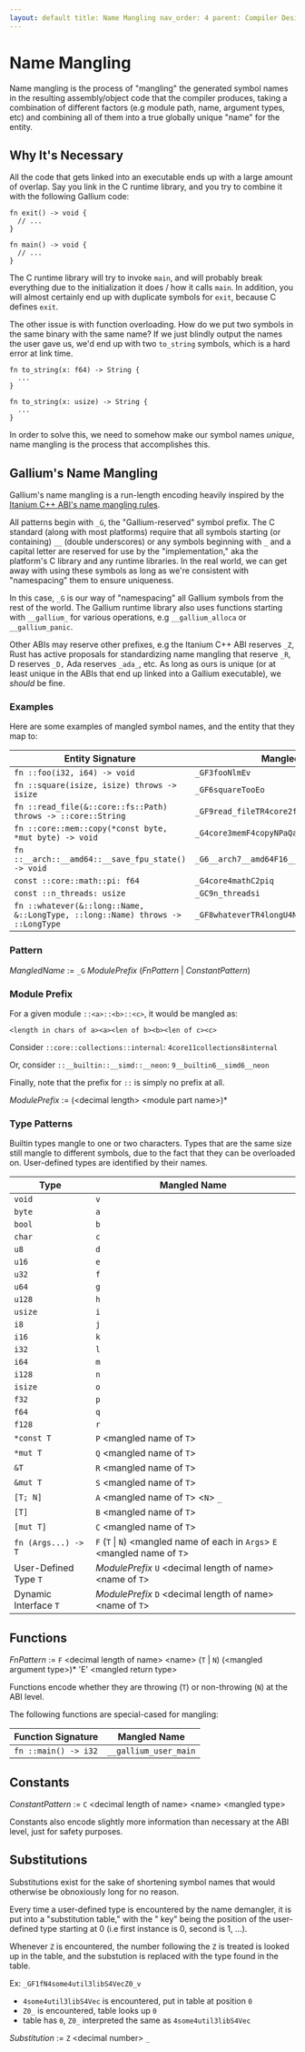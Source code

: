 ```yaml
---
layout: default title: Name Mangling nav_order: 4 parent: Compiler Design
---
```


# Name Mangling

Name mangling is the process of "mangling" the generated symbol names in the resulting assembly/object code that the
compiler produces, taking a combination of different factors (e.g module path, name, argument types, etc) and combining
all of them into a true globally unique "name" for the entity.

## Why It's Necessary

All the code that gets linked into an executable ends up with a large amount of overlap. Say you link in the C runtime
library, and you try to combine it with the following Gallium code:

~~~
fn exit() -> void {
  // ...
}

fn main() -> void {
  // ...
}
~~~

The C runtime library will try to invoke `main`, and will probably break everything due to the initialization it does /
how it calls `main`. In addition, you will almost certainly end up with duplicate symbols for `exit`, because C
defines `exit`.

The other issue is with function overloading. How do we put two symbols in the same binary with the same name? If we
just blindly output the names the user gave us, we'd end up with two `to_string` symbols, which is a hard error at link
time.

~~~
fn to_string(x: f64) -> String { 
  ...
}

fn to_string(x: usize) -> String {
  ...
}
~~~

In order to solve this, we need to somehow make our symbol names *unique*, name mangling is the process that
accomplishes this.

## Gallium's Name Mangling

Gallium's name mangling is a run-length encoding heavily inspired by
the [Itanium C++ ABI's name mangling rules](https://itanium-cxx-abi.github.io/cxx-abi/abi.html#mangling).

All patterns begin with `_G`, the "Gallium-reserved" symbol prefix. The C standard
(along with most platforms) require that all symbols starting (or containing) `__` (double underscores) or any symbols
beginning with `_` and a capital letter are reserved for use by the "implementation," aka the platform's C library and
any runtime libraries. In the real world, we can get away with using these symbols as long as we're consistent with
"namespacing" them to ensure uniqueness.

In this case, `_G` is our way of "namespacing" all Gallium symbols from the rest of the world. The Gallium runtime
library also uses functions starting with `__gallium_` for various operations, e.g `__gallium_alloca`
or `__gallium_panic`.

Other ABIs may reserve other prefixes, e.g the Itanium C++ ABI reserves `_Z`, Rust has active proposals for
standardizing name mangling that reserve `_R`, D reserves `_D,` Ada reserves `_ada_`, etc. As long as ours is unique (or
at least unique in the ABIs that end up linked into a Gallium executable), we *should* be fine.

### Examples

Here are some examples of mangled symbol names, and the entity that they map to:

| Entity Signature                                                               | Mangled Name                                  |
| ------------------------------------------------------------------------------ | --------------------------------------------- |
| `fn ::foo(i32, i64) -> void`                                                   | `_GF3fooNlmEv`                                |
| `fn ::square(isize, isize) throws -> isize`                                    | `_GF6squareTooEo`                             |
| `fn ::read_file(&::core::fs::Path) throws -> ::core::String`                   | `_GF9read_fileTR4core2fsU4PathE4coreU6String` |
| `fn ::core::mem::copy(*const byte, *mut byte) -> void`                         | `_G4core3memF4copyNPaQaEv`                    |
| `fn ::__arch::__amd64::__save_fpu_state() -> void`                             | `_G6__arch7__amd64F16__save_fpu_stateNEv`     |
| `const ::core::math::pi: f64`                                                  | `_G4core4mathC2piq`                           |
| `const ::n_threads: usize`                                                     | `_GC9n_threadsi`                              |
| `fn ::whatever(&::long::Name, &::LongType, ::long::Name) throws -> ::LongType` | `_GF8whateverTR4longU4NameRU8LongTypeZ0_EZ1_` |

### Pattern

*MangledName* := `_G` *ModulePrefix* (*FnPattern* | *ConstantPattern*)

### Module Prefix

For a given module `::<a>::<b>::<c>`, it would be mangled as:

`<length in chars of a><a><len of b><b><len of c><c>`

Consider `::core::collections::internal`: `4core11collections8internal`

Or, consider `::__builtin::__simd::__neon`: `9__builtin6__simd6__neon`

Finally, note that the prefix for `::` is simply no prefix at all.

*ModulePrefix* := (\<decimal length\> \<module part name\>)*

### Type Patterns

Builtin types mangle to one or two characters. Types that are the same size still mangle to different symbols, due to
the fact that they can be overloaded on. User-defined types are identified by their names.

| Type                  | Mangled Name                                                                    |
| --------------------- | ------------------------------------------------------------------------------- |
| `void`                | `v`                                                                             |
| `byte`                | `a`                                                                             |
| `bool`                | `b`                                                                             |
| `char`                | `c`                                                                             |
| `u8`                  | `d`                                                                             |
| `u16`                 | `e`                                                                             |
| `u32`                 | `f`                                                                             |
| `u64`                 | `g`                                                                             |
| `u128`                | `h`                                                                             |
| `usize`               | `i`                                                                             |
| `i8`                  | `j`                                                                             |
| `i16`                 | `k`                                                                             |
| `i32`                 | `l`                                                                             |
| `i64`                 | `m`                                                                             |
| `i128`                | `n`                                                                             |
| `isize`               | `o`                                                                             |
| `f32`                 | `p`                                                                             |
| `f64`                 | `q`                                                                             |
| `f128`                | `r`                                                                             |
| `*const T`            | `P` \<mangled name of `T`\>                                                     |
| `*mut T`              | `Q` \<mangled name of `T`\>                                                     |
| `&T`                  | `R` \<mangled name of `T`\>                                                     |
| `&mut T`              | `S` \<mangled name of `T`\>                                                     |
| `[T; N]`              | `A` \<mangled name of `T`\> \<`N`\> `_`                                         |
| `[T]`                 | `B` \<mangled name of `T`\>                                                     |
| `[mut T]`             | `C` \<mangled name of `T`\>                                                     |
| `fn (Args...) -> T`   | `F` (`T` \| `N`) \<mangled name of each in `Args`\> `E` \<mangled name of `T`\> |
| User-Defined Type `T` | *ModulePrefix* `U` \<decimal length of name\> \<name of `T`\>                   |
| Dynamic Interface `T` | *ModulePrefix* `D` \<decimal length of name\> \<name of `T`\>                   |

## Functions

*FnPattern* :=  `F` \<decimal length of name\> \<name\> (`T` | `N`) (\<mangled argument type\>)* 'E' \<mangled return
type\>

Functions encode whether they are throwing (`T`) or non-throwing (`N`) at the ABI level.

The following functions are special-cased for mangling:

| Function Signature   | Mangled Name          |
| -------------------- | --------------------- |
| `fn ::main() -> i32` | `__gallium_user_main` |

## Constants

*ConstantPattern* := `C` \<decimal length of name\> \<name\> \<mangled type\>

Constants also encode slightly more information than necessary at the ABI level, just for safety purposes.

## Substitutions

Substitutions exist for the sake of shortening symbol names that would otherwise be obnoxiously long for no reason.

Every time a user-defined type is encountered by the name demangler, it is put into a "substitution table," with the "
key" being the position of the user-defined type starting at 0 (i.e first instance is 0, second is 1, ...).

Whenever `Z` is encountered, the number following the `Z` is treated is looked up in the table, and the substution is
replaced with the type found in the table.

Ex: `_GF1fN4some4util3libS4VecZ0_v`

- `4some4util3libS4Vec` is encountered, put in table at position `0`
- `Z0_` is encountered, table looks up `0`
- table has `0`, `Z0_` interpreted the same as `4some4util3libS4Vec`

*Substitution* := `Z` \<decimal number\> `_`
